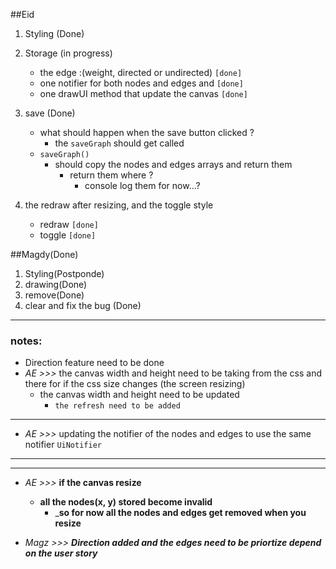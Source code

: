 ##Eid
1. Styling (Done)

2. Storage (in progress)
      - the edge :(weight, directed or undirected) `[done]`
      - one notifier for both nodes and edges and  `[done]`
      - one drawUI method that update the canvas `[done]`


3. save (Done)
    - what should happen when the save button clicked ?
        - the `saveGraph` should get called
    - `saveGraph()`
        - should copy the nodes and edges arrays and return them
            - return them where ?
                - console log them for now...?
4. the redraw after resizing, and the toggle style
    - redraw `[done]`
    - toggle `[done]`
    

##Magdy(Done)
1. Styling(Postponde)
2. drawing(Done)
3. remove(Done)
4. clear and fix the bug (Done)

------------

### notes:
- Direction feature need to be done
- _AE >>>_ the canvas width and height need to be taking from the css and there for if the css size changes (the screen resizing)
    - the canvas width and height need to be updated
        - `the refresh need to be added`
----
- _AE >>>_ updating the notifier of the nodes and edges to use the same notifier `UiNotifier`
---
---
-  _AE >>>_ **if the canvas resize**     
    -  **all the nodes(x, y) stored become invalid** 
        - _**so for now all the nodes and edges get removed when you resize**
    
- _Magz >>>_ ***Direction added and the edges need to be priortize depend on the user story***
